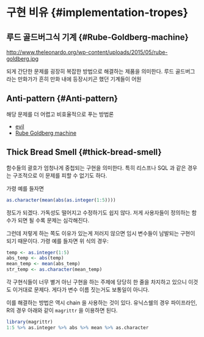 # 구현 비유 {#implementation-tropes}

## 루드 골드버그식 기계 {#Rube-Goldberg-machine}

http://www.theleonardo.org/wp-content/uploads/2015/05/rube-goldberg.jpg

되게 간단한 문제를 굉장히 복잡한 방법으로 해결하는 제품을 의미한다.
루드 골드버그라는 만화가가 흔히 만화 내에 등장시키곤 했던 기계들이 어원

## Anti-pattern {#Anti-pattern}

해당 문제를 더 어렵고 비효율적으로 푸는 방법론

* [evil](#evil)
* [Rube Goldberg machine](#Rube-Goldberg-machine)

## Thick Bread Smell {#thick-bread-smell}

함수들의 괄호가 엄청나게 중첩되는 구현을 의미한다.
특히 리스프나 SQL 과 같은 경우는 구조적으로 이 문제를 피할 수 없기도 하다.

가령 예를 들자면


```r
as.character(mean(abs(as.integer(1:5))))
```

정도가 되겠다.
가독성도 떨어지고 수정하기도 쉽지 않다.
저게 사용자들이 정의하는 함수가 되면 될 수록 문제는 심각해진다.

그런데 저렇게 하는 쪽도 이유가 있는게 저러지 않으면
임시 변수들이 남발되는 구현이 되기 때문이다.
가령 예를 들자면 위 식의 경우:


```r
temp <- as.integer(1:5)
abs_temp <- abs(temp)
mean_temp <- mean(abs_temp)
str_temp <- as.character(mean_temp)
```

각 구현식들이 너무 별거 아닌 구현을 하는 주제에 당당히 한 줄을 차지하고 있으니
이것도 이거대로 문제다. 게다가 변수 이름 짓는거도 보통일이 아니다.

이를 해결하는 방법은 역시 chain 을 사용하는 것이 있다.
유닉스쉘의 경우 파이프라인, R의 경우 아래와 같이 `magrittr` 을 이용하면 된다.



```r
library(magrittr)
1:5 %>% as.integer %>% abs %>% mean %>% as.character
```
